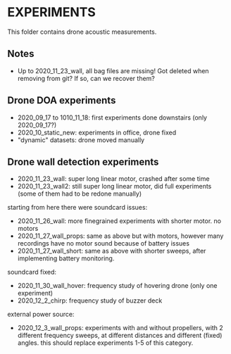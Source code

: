# EXPERIMENTS

This folder contains drone acoustic measurements. 

## Notes 

- Up to 2020_11_23_wall, all bag files are missing! Got deleted when removing from git? If so, can we recover them? 

## Drone DOA experiments

- 2020_09_17 to 1010_11_18: first experiments done downstairs (only 2020_09_17?)
- 2020_10_static_new: experiments in office, drone fixed
- "dynamic" datasets: drone moved manually

## Drone wall detection experiments

- 2020_11_23_wall: super long linear motor, crashed after some time
- 2020_11_23_wall2: still super long linear motor, did full experiments (some of them had to be redone manually)

starting from here there were soundcard issues:
- 2020_11_26_wall: more finegrained experiments with shorter motor. no motors
- 2020_11_27_wall_props: same as above but with motors, however many recordings have no motor sound because of battery issues
- 2020_11_27_wall_short: same as above with shorter sweeps, after implementing battery monitoring. 

soundcard fixed:
- 2020_11_30_wall_hover: frequency study of hovering drone (only one experiment)
- 2020_12_2_chirp: frequency study of buzzer deck

external power source:
- 2020_12_3_wall_props: experiments with and without propellers, with 2 different frequency sweeps, at different distances and different (fixed) angles. this should replace experiments 1-5 of this category.
